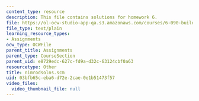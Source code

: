 ```yaml
---
content_type: resource
description: This file contains solutions for homework 6.
file: https://ol-ocw-studio-app-qa.s3.amazonaws.com/courses/6-090-building-programming-experience-a-lead-in-to-6-001-january-iap-2005/03bfb65ceba6d72e2cae0e1b51473f57_nimrodsolns.scm
file_type: text/plain
learning_resource_types:
- Assignments
ocw_type: OCWFile
parent_title: Assignments
parent_type: CourseSection
parent_uid: e8729edc-627c-fd9a-d32c-63124cbf0a63
resourcetype: Other
title: nimrodsolns.scm
uid: 03bfb65c-eba6-d72e-2cae-0e1b51473f57
video_files:
  video_thumbnail_file: null
---
```

